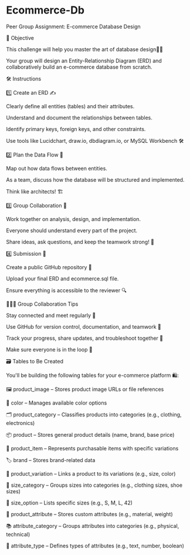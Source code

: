# Ecommerce-Db
Peer Group Assignment: E-commerce Database Design

🎯 Objective

This challenge will help you master the art of database design🧠💾

Your group will design an Entity-Relationship Diagram (ERD) and collaboratively build an e-commerce database from scratch.

 

🛠️ Instructions

1️⃣ Create an ERD ✍️

Clearly define all entities (tables) and their attributes.

Understand and document the relationships between tables.

Identify primary keys, foreign keys, and other constraints.

Use tools like Lucidchart, draw.io, dbdiagram.io, or MySQL Workbench 🛠️

2️⃣ Plan the Data Flow 🔄

Map out how data flows between entities.

As a team, discuss how the database will be structured and implemented.

Think like architects! 🏗️

3️⃣ Group Collaboration 🤝

Work together on analysis, design, and implementation.

Everyone should understand every part of the project.

Share ideas, ask questions, and keep the teamwork strong! 💬

4️⃣ Submission 🚀

Create a public GitHub repository 📂

Upload your final ERD and ecommerce.sql file.

Ensure everything is accessible to the reviewer 🔍

🧑‍🤝‍🧑 Group Collaboration Tips

Stay connected and meet regularly 👥

Use GitHub for version control, documentation, and teamwork 📘

Track your progress, share updates, and troubleshoot together 🔧

Make sure everyone is in the loop 🧭
 

🗃️ Tables to Be Created

You'll be building the following tables for your e-commerce platform 🛍️:

🖼️ product_image – Stores product image URLs or file references

🎨 color – Manages available color options

🗂️ product_category – Classifies products into categories (e.g., clothing, electronics)

📦 product – Stores general product details (name, brand, base price)

🧾 product_item – Represents purchasable items with specific variations

🏷️ brand – Stores brand-related data

🔄 product_variation – Links a product to its variations (e.g., size, color)

📏 size_category – Groups sizes into categories (e.g., clothing sizes, shoe sizes)

📐 size_option – Lists specific sizes (e.g., S, M, L, 42)

🧵 product_attribute – Stores custom attributes (e.g., material, weight)

📚 attribute_category – Groups attributes into categories (e.g., physical, technical)

🧪 attribute_type – Defines types of attributes (e.g., text, number, boolean)
